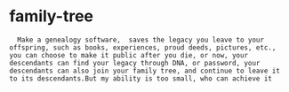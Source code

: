 # family-tree
      Make a genealogy software,  saves the legacy you leave to your offspring, such as books, experiences, proud deeds, pictures, etc., you can choose to make it public after you die, or now, your descendants can find your legacy through DNA, or password, your descendants can also join your family tree, and continue to leave it to its descendants.But my ability is too small, who can achieve it
